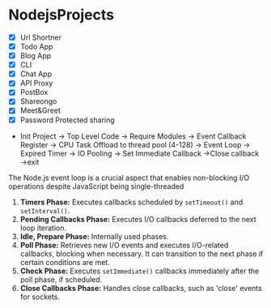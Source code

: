 # NodejsProjects

- [x] Url Shortner
- [x] Todo App
- [x] Blog App
- [x] CLI
- [x] Chat App
- [x] API Proxy
- [x] PostBox
- [x] Shareongo
- [x] Meet&Greet
- [x] Password Protected sharing

- Init Project -> Top Level Code -> Require Modules -> Event Callback Register -> CPU Task Offload to thread pool (4-128) -> Event Loop -> Expired Timer -> IO Pooling -> Set Immediate Callback ->Close callback ->exit 


The Node.js event loop is a crucial aspect that enables non-blocking I/O operations despite JavaScript being single-threaded

1. **Timers Phase:** Executes callbacks scheduled by `setTimeout()` and `setInterval()`.
2. **Pending Callbacks Phase:** Executes I/O callbacks deferred to the next loop iteration.
3. **Idle, Prepare Phase:** Internally used phases.
4. **Poll Phase:** Retrieves new I/O events and executes I/O-related callbacks, blocking when necessary. It can transition to the next phase if certain conditions are met.
5. **Check Phase:** Executes `setImmediate()` callbacks immediately after the poll phase, if scheduled.
6. **Close Callbacks Phase:** Handles close callbacks, such as 'close' events for sockets.

